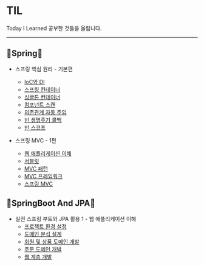 # TIL
Today I Learned
공부한 것들을 올립니다.

***

## 🌱Spring🌱
* 스프링 핵심 원리 - 기본편
    - [IoC와 DI](https://github.com/201910086/TIL/blob/main/Spring/IoC%20and%20DI.md)
    - [스프링 컨테이너](https://github.com/201910086/TIL/blob/main/Spring/SpringContainer.md)
    - [싱글톤 컨테이너](https://github.com/201910086/TIL/blob/main/Spring/SingletonContainer.md)
    - [컴포넌트 스캔](https://github.com/201910086/TIL/blob/main/Spring/ComponentScan.md)
    - [의존관계 자동 주입](https://github.com/201910086/TIL/blob/main/Spring/autoDI.md)
    - [빈 생명주기 콜백](https://github.com/201910086/TIL/blob/main/Spring/BeanLifecycleCallback.md)
    - [빈 스코프](https://github.com/201910086/TIL/blob/main/Spring/BeanScope.md)

* 스프링 MVC - 1편
    - [웹 애플리케이션 이해](https://github.com/201910086/TIL/blob/main/Spring/WebApplication%20understanding.md)
    - [서블릿](https://github.com/201910086/TIL/blob/main/Spring/Servlet.md)
    - [MVC 패턴](https://github.com/201910086/TIL/blob/main/Spring/MVCPattern.md)
    - [MVC 프레임워크](https://github.com/201910086/TIL/blob/main/Spring/MVCFramework.md)
    - [스프링 MVC](https://github.com/201910086/TIL/blob/main/Spring/SpringMVC.md)


## 🌱SpringBoot And JPA🌱
* 실전 스프링 부트와 JPA 활용 1 - 웹 애플리케이션 이해
    - [프로젝트 환경 설정](https://github.com/201910086/TIL/blob/main/SpringBoot%20and%20JPA/%ED%94%84%EB%A1%9C%EC%A0%9D%ED%8A%B8%20%ED%99%98%EA%B2%BD%EC%84%A4%EC%A0%95.md)
    - [도메인 분석 설계](https://github.com/201910086/TIL/blob/main/SpringBoot%20and%20JPA/%EB%8F%84%EB%A9%94%EC%9D%B8%20%EB%B6%84%EC%84%9D%20%EC%84%A4%EA%B3%84.md)
    - [회원 및 상품 도메인 개발](https://github.com/201910086/TIL/blob/main/SpringBoot%20and%20JPA/%ED%9A%8C%EC%9B%90%20%EB%B0%8F%20%EC%83%81%ED%92%88%20%EB%8F%84%EB%A9%94%EC%9D%B8%20%EA%B0%9C%EB%B0%9C.md)
    - [주문 도메인 개발](https://github.com/201910086/TIL/blob/main/SpringBoot%20and%20JPA/%EC%A3%BC%EB%AC%B8%20%EB%8F%84%EB%A9%94%EC%9D%B8%20%EA%B0%9C%EB%B0%9C.md)
    - [웹 계층 개발](https://github.com/201910086/TIL/blob/main/SpringBoot%20and%20JPA/%EC%9B%B9%20%EA%B3%84%EC%B8%B5%20%EA%B0%9C%EB%B0%9C.md)